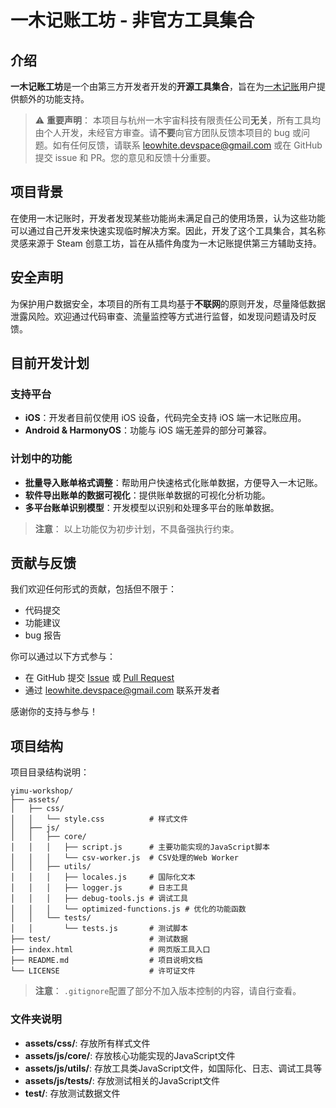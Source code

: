 # 一木记账工坊 - 非官方工具集合

## 介绍
**一木记账工坊**是一个由第三方开发者开发的**开源工具集合**，旨在为[一木记账](https://www.yimuapp.com)用户提供额外的功能支持。

> ⚠ **重要声明**：
> 本项目与杭州一木宇宙科技有限责任公司**无关**，所有工具均由个人开发，未经官方审查。请**不要**向官方团队反馈本项目的 bug 或问题。如有任何反馈，请联系 [leowhite.devspace@gmail.com](mailto:leowhite.devspace@gmail.com) 或在 GitHub 提交 issue 和 PR。您的意见和反馈十分重要。

## 项目背景
在使用一木记账时，开发者发现某些功能尚未满足自己的使用场景，认为这些功能可以通过自己开发来快速实现临时解决方案。因此，开发了这个工具集合，其名称灵感来源于 Steam 创意工坊，旨在从插件角度为一木记账提供第三方辅助支持。

## 安全声明
为保护用户数据安全，本项目的所有工具均基于**不联网**的原则开发，尽量降低数据泄露风险。欢迎通过代码审查、流量监控等方式进行监督，如发现问题请及时反馈。

## 目前开发计划

### 支持平台
- **iOS**：开发者目前仅使用 iOS 设备，代码完全支持 iOS 端一木记账应用。
- **Android & HarmonyOS**：功能与 iOS 端无差异的部分可兼容。

### 计划中的功能
- **批量导入账单格式调整**：帮助用户快速格式化账单数据，方便导入一木记账。
- **软件导出账单的数据可视化**：提供账单数据的可视化分析功能。
- **多平台账单识别模型**：开发模型以识别和处理多平台的账单数据。

> **注意**：
> 以上功能仅为初步计划，不具备强执行约束。

## 贡献与反馈
我们欢迎任何形式的贡献，包括但不限于：
- 代码提交
- 功能建议
- bug 报告

你可以通过以下方式参与：
- 在 GitHub 提交 [Issue](https://github.com/leowhite-dev/yimu-workshop/issues) 或 [Pull Request](https://github.com/leowhite-dev/yimu-workshop/pulls)
- 通过 [leowhite.devspace@gmail.com](mailto:leowhite.devspace@gmail.com) 联系开发者

感谢你的支持与参与！

## 项目结构
项目目录结构说明：

```
yimu-workshop/
├── assets/
│   ├── css/
│   │   └── style.css          # 样式文件
│   ├── js/
│   │   ├── core/
│   │   │   ├── script.js      # 主要功能实现的JavaScript脚本
│   │   │   └── csv-worker.js  # CSV处理的Web Worker
│   │   ├── utils/
│   │   │   ├── locales.js     # 国际化文本
│   │   │   ├── logger.js      # 日志工具
│   │   │   ├── debug-tools.js # 调试工具
│   │   │   └── optimized-functions.js # 优化的功能函数
│   │   └── tests/
│   │       └── tests.js       # 测试脚本
├── test/                      # 测试数据
├── index.html                 # 网页版工具入口
├── README.md                  # 项目说明文档
└── LICENSE                    # 许可证文件
```

> **注意**：
> `.gitignore`配置了部分不加入版本控制的内容，请自行查看。

### 文件夹说明

- **assets/css/**: 存放所有样式文件
- **assets/js/core/**: 存放核心功能实现的JavaScript文件
- **assets/js/utils/**: 存放工具类JavaScript文件，如国际化、日志、调试工具等
- **assets/js/tests/**: 存放测试相关的JavaScript文件
- **test/**: 存放测试数据文件